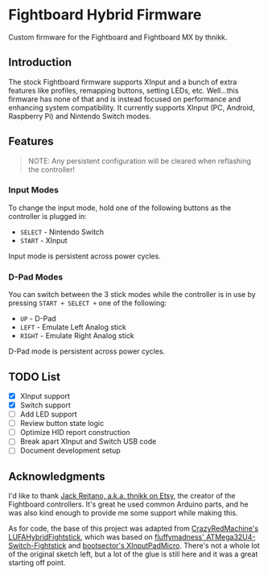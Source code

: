 # Fightboard Hybrid Firmware

Custom firmware for the Fightboard and Fightboard MX by thnikk.

## Introduction

The stock Fightboard firmware supports XInput and a bunch of extra features like profiles, remapping buttons, setting LEDs, etc. Well...this firmware has none of that and is instead focused on performance and enhancing system compatibility. It currently supports XInput (PC, Android, Raspberry Pi) and Nintendo Switch modes.

## Features

> NOTE: Any persistent configuration will be cleared when reflashing the controller!

### Input Modes

To change the input mode, hold one of the following buttons as the controller is plugged in:

* `SELECT` - Nintendo Switch
* `START` - XInput

Input mode is persistent across power cycles.

### D-Pad Modes

You can switch between the 3 stick modes while the controller is in use by pressing `START + SELECT +` one of the following:

* `UP` - D-Pad
* `LEFT` - Emulate Left Analog stick
* `RIGHT` - Emulate Right Analog stick

D-Pad mode is persistent across power cycles.

## TODO List

* [x] XInput support
* [x] Switch support
* [ ] Add LED support
* [ ] Review button state logic
* [ ] Optimize HID report construction
* [ ] Break apart XInput and Switch USB code
* [ ] Document development setup

## Acknowledgments

I'd like to thank [Jack Reitano, a.k.a. thnikk on Etsy](https://www.etsy.com/people/thnikk), the creator of the Fightboard controllers. It's great he used common Arduino parts, and he was also kind enough to provide me some support while making this.

As for code, the base of this project was adapted from [CrazyRedMachine's LUFAHybridFightstick](https://github.com/CrazyRedMachine/LUFAHybridFightstick), which was based on [fluffymadness' ATMega32U4-Switch-Fightstick](https://github.com/fluffymadness/ATMega32U4-Switch-Fightstick) and [bootsector's XInputPadMicro](https://github.com/bootsector/XInputPadMicro). There's not a whole lot of the original sketch left, but a lot of the glue is still here and it was a great starting off point.
